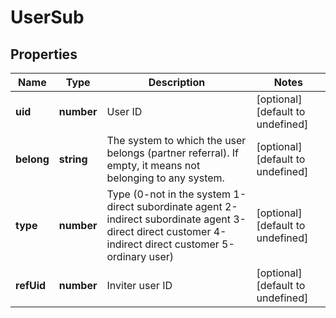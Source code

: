 # UserSub

## Properties

Name | Type | Description | Notes
------------ | ------------- | ------------- | -------------
**uid** | **number** | User ID | [optional] [default to undefined]
**belong** | **string** | The system to which the user belongs (partner referral). If empty, it means not belonging to any system. | [optional] [default to undefined]
**type** | **number** | Type (0-not in the system 1-direct subordinate agent 2-indirect subordinate agent 3-direct direct customer 4-indirect direct customer 5-ordinary user) | [optional] [default to undefined]
**refUid** | **number** | Inviter user ID | [optional] [default to undefined]

